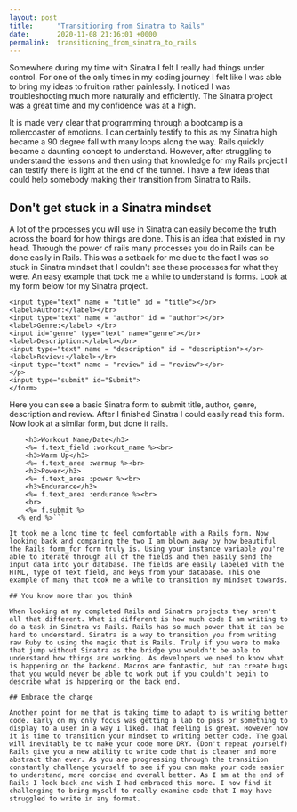 ```yaml
---
layout: post
title:      "Transitioning from Sinatra to Rails"
date:       2020-11-08 21:16:01 +0000
permalink:  transitioning_from_sinatra_to_rails
---
```



Somewhere during my time with Sinatra I felt I really had things under control. For one of the only times in my coding journey I felt like I was able to bring my ideas to fruition rather painlessly. I noticed I was troubleshooting much more naturally and efficiently. The Sinatra project was a great time and my confidence was at a high. 

It is made very clear that programming through a bootcamp is a rollercoaster of emotions. I can certainly testify to this as my Sinatra high became a 90 degree fall with many loops along the way. Rails quickly became a daunting concept to understand. However, after struggling to understand the lessons and then using that knowledge for my Rails project I can testify there is light at the end of the tunnel. I have a few ideas that could help somebody making their transition from Sinatra to Rails.

## Don't get stuck in a Sinatra mindset

A lot of the processes you will use in Sinatra can easily become the truth across the board for how things are done. This is an idea that existed in my head. Through the power of rails many processes you do in Rails can be done easily in Rails. This was a setback for me due to the fact I was so stuck in Sinatra mindset that I couldn't see these processes for what they were. An easy example that took me a while to understand is forms. Look at my form below for my Sinatra project. 

```
<input type="text" name = "title" id = "title"></br>
<label>Author:</label></br>
<input type="text" name = "author" id = "author"></br>
<label>Genre:</label> </br>
<input id="genre" type="text" name="genre"></br>
<label>Description:</label></br>
<input type="text" name = "description" id = "description"></br>
<label>Review:</label></br>
<input type="text" name = "review" id = "review"></br>
</p>
<input type="submit" id="Submit">
</form>
```

Here you can see a basic Sinatra form to submit title, author, genre, description and review. After I finished Sinatra I could easily read this form. Now look at a similar form, but done it rails. 

```<%= form_for @workout do |f| %>
    <h3>Workout Name/Date</h3>
    <%= f.text_field :workout_name %><br>
    <h3>Warm Up</h3>
    <%= f.text_area :warmup %><br>
    <h3>Power</h3>
    <%= f.text_area :power %><br>
    <h3>Endurance</h3>
    <%= f.text_area :endurance %><br>
    <br>
    <%= f.submit %>
  <% end %>```
	
It took me a long time to feel comfortable with a Rails form. Now looking back and comparing the two I am blown away by how beautiful the Rails form_for form truly is. Using your instance variable you're able to iterate through all of the fields and then easily send the input data into your database. The fields are easily labeled with the HTML, type of text field, and keys from your database. This one example of many that took me a while to transition my mindset towards. 

## You know more than you think

When looking at my completed Rails and Sinatra projects they aren't all that different. What is different is how much code I am writing to do a task in Sinatra vs Rails. Rails has so much power that it can be hard to understand. Sinatra is a way to transition you from writing raw Ruby to using the magic that is Rails. Truly if you were to make that jump without Sinatra as the bridge you wouldn't be able to understand how things are working. As developers we need to know what is happening on the backend. Macros are fantastic, but can create bugs that you would never be able to work out if you couldn't begin to describe what is happening on the back end. 

## Embrace the change

Another point for me that is taking time to adapt to is writing better code. Early on my only focus was getting a lab to pass or something to display to a user in a way I liked. That feeling is great. However now it is time to transition your mindset to writing better code. The goal will inevitably be to make your code more DRY. (Don't repeat yourself) Rails give you a new ability to write code that is cleaner and more abstract than ever. As you are progressing through the transition constantly challenge yourself to see if you can make your code easier to understand, more concise and overall better. As I am at the end of Rails I look back and wish I had embraced this more. I now find it challenging to bring myself to really examine code that I may have struggled to write in any format. 
